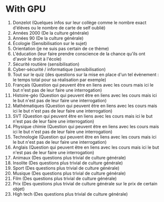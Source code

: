 # With GPU

1. Donzelot (Quelques infos sur leur collège comme le nombre exact d'élèves ou le nombre de carte de self oublié)
2. Années 2000 (De la culture générale)
3. Années 90 (De la culture générale)
4. Écologie (Sensibilisation sur le sujet)
5. Orientation (je ne suis pas certain de ce thème)
6. L'éducation (leur faire prendre conscience de la chance qu'ils ont d'avoir le droit à l'école)
7. Sécurité routière (sensibilisation)
8. Cyber-sécurité / informatique (sensibilisation)
9. Tout sur le quiz (des questions sur la mise en place d'un tel évènement : le temps total pour sa réalisation par exemple)
10. Français (Question qui peuvent être en liens avec les cours mais ici le but n'est pas de leur faire une interrogation)
11. Histoire-géo (Question qui peuvent être en liens avec les cours mais ici le but n'est pas de leur faire une interrogation)
12. Mathématiques (Question qui peuvent être en liens avec les cours mais ici le but n'est pas de leur faire une interrogation)
13. SVT (Question qui peuvent être en liens avec les cours mais ici le but n'est pas de leur faire une interrogation)
14. Physique chimie (Question qui peuvent être en liens avec les cours mais ici le but n'est pas de leur faire une interrogation)
15. Technologie (Question qui peuvent être en liens avec les cours mais ici le but n'est pas de leur faire une interrogation)
16. Anglais (Question qui peuvent être en liens avec les cours mais ici le but n'est pas de leur faire une interrogation)
17. Animaux (Des questions plus trivial de culture générale)
18. Insolite (Des questions plus trivial de culture générale)
19. Sport (Des questions plus trivial de culture générale)
20. Musique (Des questions plus trivial de culture générale)
21. Film (Des questions plus trivial de culture générale)
22. Prix (Des questions plus trivial de culture générale sur le prix de certain objet)
23. High tech (Des questions plus trivial de culture générale)
